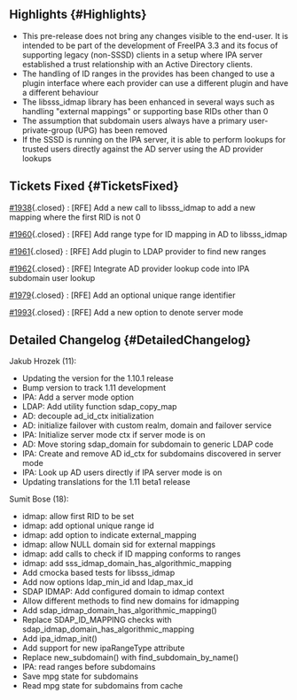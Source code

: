 Highlights {#Highlights}
----------

-   This pre-release does not bring any changes visible to the end-user.
    It is intended to be part of the development of FreeIPA 3.3 and its
    focus of supporting legacy (non-SSSD) clients in a setup where IPA
    server established a trust relationship with an Active Directory
    clients.
-   The handling of ID ranges in the provides has been changed to use a
    plugin interface where each provider can use a different plugin and
    have a different behaviour
-   The libsss\_idmap library has been enhanced in several ways such as
    handling "external mappings" or supporting base RIDs other than 0
-   The assumption that subdomain users always have a primary
    user-private-group (UPG) has been removed
-   If the SSSD is running on the IPA server, it is able to perform
    lookups for trusted users directly against the AD server using the
    AD provider lookups

Tickets Fixed {#TicketsFixed}
-------------

<div>

[\#1938](/sssd/ticket/1938 "[RFE] Add a new call to libsss_idmap to add a new mapping where the first ..."){.closed}
:   \[RFE\] Add a new call to libsss\_idmap to add a new mapping where
    the first RID is not 0

[\#1960](/sssd/ticket/1960 "[RFE] Add range type for ID mapping in AD to libsss_idmap"){.closed}
:   \[RFE\] Add range type for ID mapping in AD to libsss\_idmap

[\#1961](/sssd/ticket/1961 "[RFE] Add plugin to LDAP provider to find new ranges"){.closed}
:   \[RFE\] Add plugin to LDAP provider to find new ranges

[\#1962](/sssd/ticket/1962 "[RFE] Integrate AD provider lookup code into IPA subdomain user lookup"){.closed}
:   \[RFE\] Integrate AD provider lookup code into IPA subdomain user
    lookup

[\#1979](/sssd/ticket/1979 "[RFE] Add an optional unique range identifier"){.closed}
:   \[RFE\] Add an optional unique range identifier

[\#1993](/sssd/ticket/1993 "[RFE] Add a new option to denote server mode"){.closed}
:   \[RFE\] Add a new option to denote server mode

</div>

Detailed Changelog {#DetailedChangelog}
------------------

Jakub Hrozek (11):

-   Updating the version for the 1.10.1 release
-   Bump version to track 1.11 development
-   IPA: Add a server mode option
-   LDAP: Add utility function sdap\_copy\_map
-   AD: decouple ad\_id\_ctx initialization
-   AD: initialize failover with custom realm, domain and failover
    service
-   IPA: Initialize server mode ctx if server mode is on
-   AD: Move storing sdap\_domain for subdomain to generic LDAP code
-   IPA: Create and remove AD id\_ctx for subdomains discovered in
    server mode
-   IPA: Look up AD users directly if IPA server mode is on
-   Updating translations for the 1.11 beta1 release

Sumit Bose (18):

-   idmap: allow first RID to be set
-   idmap: add optional unique range id
-   idmap: add option to indicate external\_mapping
-   idmap: allow NULL domain sid for external mappings
-   idmap: add calls to check if ID mapping conforms to ranges
-   idmap: add sss\_idmap\_domain\_has\_algorithmic\_mapping
-   Add cmocka based tests for libsss\_idmap
-   Add now options ldap\_min\_id and ldap\_max\_id
-   SDAP IDMAP: Add configured domain to idmap context
-   Allow different methods to find new domains for idmapping
-   Add sdap\_idmap\_domain\_has\_algorithmic\_mapping()
-   Replace SDAP\_ID\_MAPPING checks with
    sdap\_idmap\_domain\_has\_algorithmic\_mapping
-   Add ipa\_idmap\_init()
-   Add support for new ipaRangeType attribute
-   Replace new\_subdomain() with find\_subdomain\_by\_name()
-   IPA: read ranges before subdomains
-   Save mpg state for subdomains
-   Read mpg state for subdomains from cache

